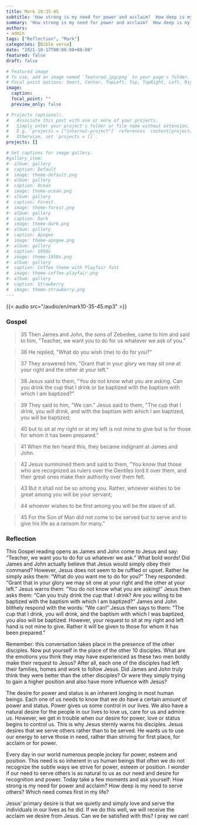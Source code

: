 ```yaml
---
title: Mark 10:35-45
subtitle: 'How strong is my need for power and acclaim?  How deep is my need to serve others?  Which need comes first in my life?'
summary: 'How strong is my need for power and acclaim?  How deep is my need to serve others?  Which need comes first in my life?'
authors:
- admin
tags: ["Reflection", "Mark"]
categories: [Bible verse]
date: "2021-10-17T00:00:00+08:00"
featured: false
draft: false

# Featured image
# To use, add an image named `featured.jpg/png` to your page's folder.
# Focal point options: Smart, Center, TopLeft, Top, TopRight, Left, Right, BottomLeft, Bottom, BottomRight
image:
  caption:
  focal_point: ""
  preview_only: false

# Projects (optional).
#   Associate this post with one or more of your projects.
#   Simply enter your project's folder or file name without extension.
#   E.g. `projects = ["internal-project"]` references `content/project/deep-learning/index.md`.
#   Otherwise, set `projects = []`.
projects: []

# Set captions for image gallery.
#gallery_item:
#- album: gallery
#  caption: Default
#  image: theme-default.png
#- album: gallery
#  caption: Ocean
#  image: theme-ocean.png
#- album: gallery
#  caption: Forest
#  image: theme-forest.png
#- album: gallery
#  caption: Dark
#  image: theme-dark.png
#- album: gallery
#  caption: Apogee
#  image: theme-apogee.png
#- album: gallery
#  caption: 1950s
#  image: theme-1950s.png
#- album: gallery
#  caption: Coffee theme with Playfair font
#  image: theme-coffee-playfair.png
#- album: gallery
#  caption: Strawberry
#  image: theme-strawberry.png
---
```


{{< audio src="/audio/en/mark10-35-45.mp3" >}}

### Gospel
> 35 Then James and John, the sons of Zebedee, came to him and said to him, "Teacher, we want you to do for us whatever we ask of you."

> 36 He replied, "What do you wish (me) to do for you?"

> 37 They answered him, "Grant that in your glory we may sit one at your right and the other at your left."

> 38 Jesus said to them, "You do not know what you are asking. Can you drink the cup that I drink or be baptized with the baptism with which I am baptized?"

> 39 They said to him, "We can." Jesus said to them, "The cup that I drink, you will drink, and with the baptism with which I am baptized, you will be baptized;

> 40 but to sit at my right or at my left is not mine to give but is for those for whom it has been prepared."

> 41 When the ten heard this, they became indignant at James and John.

> 42 Jesus summoned them and said to them, "You know that those who are recognized as rulers over the Gentiles lord it over them, and their great ones make their authority over them felt.

> 43 But it shall not be so among you. Rather, whoever wishes to be great among you will be your servant;

> 44 whoever wishes to be first among you will be the slave of all.

> 45 For the Son of Man did not come to be served but to serve and to give his life as a ransom for many."

### Reflection
This Gospel reading opens as James and John come to Jesus and say: “Teacher, we want you to do for us whatever we ask.”  What bold words!  Did James and John actually believe that Jesus would simply obey their command?  However, Jesus does not seem to be ruffled or upset.  Rather he simply asks them: “What do you want me to do for you?”  They responded: “Grant that in your glory we may sit one at your right and the other at your left.”  Jesus warns them: “You do not know what you are asking!”
Jesus then asks them: “Can you truly drink the cup that I drink?  Are you willing to be baptized with the baptism with which I am baptized?”  James and John blithely respond with the words: “We can!”  Jesus then says to them: “The cup that I drink, you will drink, and the baptism with which I was baptized, you also will be baptized.  However, your request to sit at my right and left hand is not mine to give.  Rather it will be given to those for whom it has been prepared.”

Remember: this conversation takes place in the presence of the other disciples.  Now put yourself in the place of the other 10 disciples.  What are the emotions you think they may have experienced as these two men boldly make their request to Jesus?  After all, each one of the disciples had left their families, homes and work to follow Jesus.  Did James and John truly think they were better than the other disciples?   Or were they simply trying to gain a higher position and also have more influence with Jesus?

The desire for power and status is an inherent longing in most human beings.  Each one of us needs to know that we do have a certain amount of power and status.  Power gives us some control in our lives.  We also have a natural desire for the people in our lives to love us, care for us and admire us.  However, we get in trouble when our desire for power, love or status begins to control us.  This is why Jesus sternly warns his disciples.  Jesus desires that we serve others rather than to be served.  He wants us to use our energy to serve those in need, rather than striving for first place, for acclaim or for power.

Every day in our world numerous people jockey for power, esteem and position.  This need is so inherent in us human beings that often we do not recognize the subtle ways we strive for power, esteem or position.  I wonder if our need to serve others is as natural to us as our need and desire for recognition and power.   Today take a few moments and ask yourself: How strong is my need for power and acclaim?  How deep is my need to serve others?  Which need comes first in my life?

Jesus’ primary desire is that we quietly and simply love and serve the individuals in our lives as he did.  If we do this well, we will receive the acclaim we desire from Jesus.  Can we be satisfied with this?  I pray we can! 

